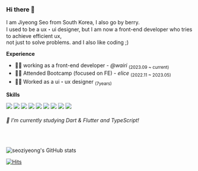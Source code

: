 ### Hi there 🍓

I am Jiyeong Seo from South Korea, I also go by berry.<br/>
I used to be a ux・ui designer, but I am now a front-end developer who tries to achieve efficient ux,<br/>
not just to solve problems. and I also like coding ;)

**Experience**
- 👩‍💼 working as a front-end developer - _@wairi_ <sub>(2023.09 ~ current)</sub>
- 👩‍💻 Attended Bootcamp (focused on FE) - _elice_ <sub>(2022.11 ~ 2023.05)</sub>
- 👩‍🎨 Worked as a ui・ux designer  <sub>(7years)</sub>

**Skills**
<div>
<img src="https://img.shields.io/badge/dart-0175C2?style=flat-square&logo=dart&logoColor=white">
<img src="https://img.shields.io/badge/flutter-02569B?style=flat-square&logo=flutter&logoColor=white"> <img src="https://img.shields.io/badge/javascript-F7DF1E?style=flat-square&logo=javascript&logoColor=black"> <img src="https://img.shields.io/badge/typescript-3178C6?style=flat-square&logo=typescript&logoColor=white"> <img src="https://img.shields.io/badge/react-61DAFB?style=flat-square&logo=react&logoColor=black"> <img src="https://img.shields.io/badge/html5-E34F26?style=flat-square&logo=html5&logoColor=white"> <img src="https://img.shields.io/badge/css-1572B6?style=flat-square&logo=css3&logoColor=white"> <img src="https://img.shields.io/badge/scss-CC6699?style=flat-square&logo=sass&logoColor=white"> <img src="https://img.shields.io/badge/figma-F24E1E?style=flat-square&logo=figma&logoColor=white"></div>
<h6>🌱 I’m currently studying Dart & Flutter and TypeScript!</h6>
<br />

![seoziyeong's GitHub stats](https://github-readme-stats.vercel.app/api?username=seoziyeong&theme=graywhite)

[![Hits](https://hits.seeyoufarm.com/api/count/incr/badge.svg?url=https%3A%2F%2Fgithub.com%2Fseoziyeong&count_bg=%23D3B6FF&title_bg=%23969696&icon=github.svg&icon_color=%23E7E7E7&title=GITHUB&edge_flat=true)](https://hits.seeyoufarm.com)
